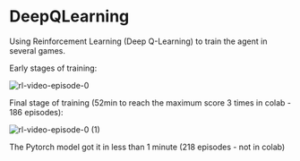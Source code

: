 # DeepQLearning
Using Reinforcement Learning (Deep Q-Learning) to train the agent in several games.

Early stages of training:

![rl-video-episode-0](https://github.com/EricSoBo/DeepQLearning/assets/36778347/68e0f559-3d04-4b25-bb2e-aed6a6bfc1cb)

Final stage of training (52min to reach the maximum score 3 times in colab - 186 episodes):

![rl-video-episode-0 (1)](https://github.com/EricSoBo/DeepQLearning/assets/36778347/b522888e-50d1-478b-8a0e-3b068aecfc86)

The Pytorch model got it in less than 1 minute (218 episodes - not in colab)
